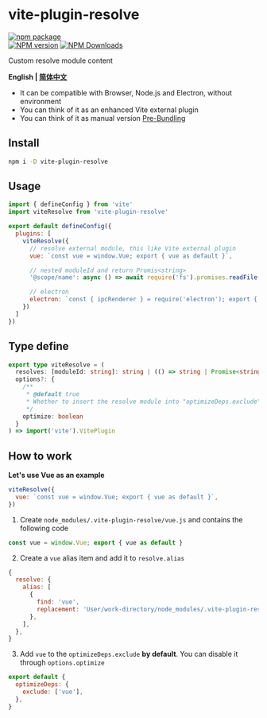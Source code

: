 # vite-plugin-resolve

[![npm package](https://nodei.co/npm/vite-plugin-resolve.png?downloads=true&downloadRank=true&stars=true)](https://www.npmjs.com/package/vite-plugin-resolve)
<br/>
[![NPM version](https://img.shields.io/npm/v/vite-plugin-resolve.svg?style=flat)](https://npmjs.org/package/vite-plugin-resolve)
[![NPM Downloads](https://img.shields.io/npm/dm/vite-plugin-resolve.svg?style=flat)](https://npmjs.org/package/vite-plugin-resolve)

Custom resolve module content

**English | [简体中文](https://github.com/caoxiemeihao/vite-plugins/blob/main/packages/resolve/README.zh-CN.md)**

- It can be compatible with Browser, Node.js and Electron, without environment
- You can think of it as an enhanced Vite external plugin
- You can think of it as manual version [Pre-Bundling](https://vitejs.dev/guide/dep-pre-bundling.html)

## Install

```bash
npm i -D vite-plugin-resolve
```

## Usage

```js
import { defineConfig } from 'vite'
import viteResolve from 'vite-plugin-resolve'

export default defineConfig({
  plugins: [
    viteResolve({
      // resolve external module, this like Vite external plugin
      vue: `const vue = window.Vue; export { vue as default }`,

      // nested moduleId and return Promis<string>
      '@scope/name': async () => await require('fs').promises.readFile('path', 'utf-8'),

      // electron
      electron: `const { ipcRenderer } = require('electron'); export { ipcRenderer };`,
    })
  ]
})
```

## Type define

```ts
export type viteResolve = (
  resolves: [moduleId: string]: string | (() => string | Promise<string>),
  options?: {
    /**
     * @default true
     * Whether to insert the resolve module into "optimizeDeps.exclude"
     */
    optimize: boolean
  }
) => import('vite').VitePlugin
```

## How to work

**Let's use Vue as an example**

```js
viteResolve({
  vue: `const vue = window.Vue; export { vue as default }`,
})
```

1. Create `node_modules/.vite-plugin-resolve/vue.js` and contains the following code

```js
const vue = window.Vue; export { vue as default }
```

2. Create a `vue` alias item and add it to `resolve.alias`

```js
{
  resolve: {
    alias: [
      {
        find: 'vue',
        replacement: 'User/work-directory/node_modules/.vite-plugin-resolve/vue.js',
      },
    ],
  },
}
```

3. Add `vue` to the `optimizeDeps.exclude` **by default**. You can disable it through `options.optimize`

```js
export default {
  optimizeDeps: {
    exclude: ['vue'],
  },
}
```